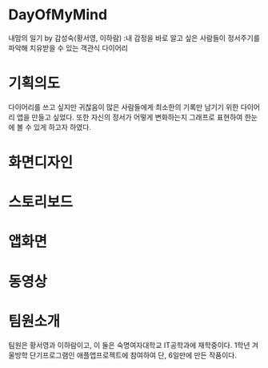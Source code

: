 # DayOfMyMind
내맘의 일기 by 감성숙(황서영, 이하람)
:내 감정을 바로 알고 싶은 사람들이 정서주기를 파악해 치유받을 수 있는 객관식 다이어리

# 기획의도
다이어리를 쓰고 싶지만 귀찮음이 많은 사람들에게 최소한의 기록만 남기기 위한 다이어리 앱을 만들고 싶었다. 또한 자신의 정서가 어떻게 변화하는지 그래프로 표현하여 한눈에 볼 수 있게 하고자 하였다.

# 화면디자인

# 스토리보드

# 앱화면

# 동영상

# 팀원소개
팀원은 황서영과 이하람이고, 이 둘은 숙명여자대학교 IT공학과에 재학중이다. 1학년 겨울방학 단기프로그램인 애플앱프로젝트에 참여하여 단, 6일만에 만든 작품이다.
